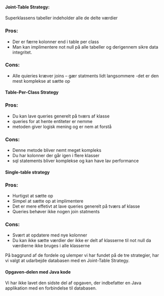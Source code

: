 
#### Joint-Table Strategy:
Superklassens tabeller indeholder alle de delte værdier

### Pros:
- Der er færre kolonner end i table per class
- Man kan implimentere not null på alle tabeller og derigennem sikre data integritet.
### Cons:
- Alle quieries kræver joins – gær statments lidt langsommere 
-det er den mest komplekse at sætte op


#### Table-Per-Class Strategy 

### Pros:
- Du kan lave queries generelt på tværs af klasse
- queries for at hente entiteter er nemme 
- metoden giver logisk mening og er nem at forstå 

### Cons:
- Denne metode bliver nemt meget kompleks
- Du har kolonner der går igen i flere klasser 
- sql statements bliver komplekse og kan have lav performance 

#### Single-table strategy

### Pros:
- Hurtigst at sætte op
- Simpel at sætte op at implimentere 
- Det er mere effetivt at lave queries generelt på tværs af klasse 
- Queries behøver ikke nogen join statments 

### Cons:
- Svært at opdatere med nye kolonner 
- Du kan ikke sætte værdier der ikke er delt af klasserne til not null da værdierne ikke bruges i alle klasserne 

På baggrund af de fordele og ulemper vi har fundet på de tre strategier, har vi valgt at udarbejde databasen med en Joint-Table Strategy. 

#### Opgaven-delen med Java kode
Vi har ikke lavet den sidste del af opgaven, der indbefatter en Java applikation med en forbindelse til databasen. 
